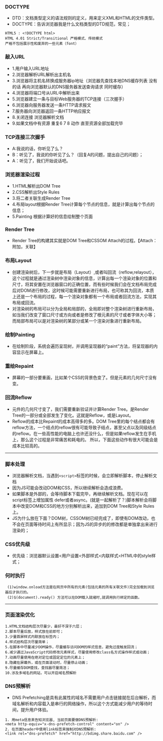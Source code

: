 
### DOCTYPE
* DTD：文档类型定义的语法规则的定义，用来定义XML和HTML的文件类型。
* DOCTYPE：告诉浏览器我是什么文档类型的DTD规范，常见；
```
HTML5 : <!DOCTYPE html>
HTML 4.01 Strict/Transitional 严格模式、传统模式
严格不包括展示性和废弃的一些元素（font）
```

### 敲入URL
* 1.用户输入URL地址
* 2.浏览器解析URL解析出主机名
* 3.浏览器将主机名转换成服务器ip地址（浏览器先查找本地DNS缓存列表 没有的话 再向浏览器默认的DNS服务器发送查询请求 同时缓存）
* 4.浏览器将端口号从URL中解析出来
* 5.浏览器建立一条与目标Web服务器的TCP连接（三次握手）
* 6.浏览器向服务器发送一条HTTP请求报文
* 7.服务器向浏览器返回一条HTTP响应报文
* 8.关闭连接 浏览器解析文档
* 9.如果文档中有资源 重复6 7 8 动作 直至资源全部加载完毕

### TCP连接三次握手

* A:我说的话，你听见了么？
* B：听见了，我说的你听见了么？（回复A的问题，提出自己的问题）；
* A：听见了，我们开始说话吧。

### 浏览器渲染过程

* 1.HTML解析出DOM Tree
* 2.CSS解析出Style Rules
* 3.将二者关联生成Render Tree
* 4.布局layout根据Render Tree计算每个节点的信息，就是计算出每个节点的信息；
* 5.Painting 根据计算好的信息绘制整个页面

### Render Tree
* Render Tree的构建其实就是DOM Tree和CSSOM Attach的过程。【Attach：附加，关联】

### 布局Layout

* 创建渲染树后，下一步就是布局（Layout）,或者叫回流（reflow,relayout），这个过程就是通过渲染树中渲染对象的信息，计算出每一个渲染对象的位置和尺寸，将其安置在浏览器窗口的正确位置，而有些时候我们会在文档布局完成后对DOM进行修改，这时候可能需要重新进行布局，也可称其为回流，本质上还是一个布局的过程，每一个渲染对象都有一个布局或者回流方法，实现其布局或回流。
* 对渲染树的布局可以分为全局和局部的，全局即对整个渲染树进行重新布局，如当我们改变了窗口尺寸或方向或者是修改了根元素的尺寸或者字体大小等；而局部布局可以是对渲染树的某部分或某一个渲染对象进行重新布局。

### 绘制Painting
* 在绘制阶段，系统会遍历呈现树，并调用呈现器的“paint”方法，将呈现器的内容显示在屏幕上。

### 重绘Repaint
* 屏幕的一部分要重画，比如某个CSS的背景色变了。但是元素的几何尺寸没有变。

### 回流Reflow
* 元件的几何尺寸变了，我们需要重新验证并计算Render Tree。是Render Tree的一部分或全部发生了变化。这就是Reflow，或是Layout。
* Reflow的成本比Repaint的成本高得多的多。DOM Tree里的每个结点都会有reflow方法，一个结点的reflow很有可能导致子结点，甚至父点以及同级结点的reflow。在一些高性能的电脑上也许还没什么，但是如果reflow发生在手机上，那么这个过程是非常痛苦和耗电的。 所以，下面这些动作有很大可能会是成本比较高的。


---------------------

### 脚本处理
* 浏览器解析文档，当遇到`<script>`标签的时候，会立即解析脚本，停止解析文档
* 因为JS可能会改动DOM和CSS，所以继续解析会造成浪费。
* 如果脚本是外部的，会等待脚本下载完毕，再继续解析文档。现在可以在script标签上增加属性 defer或者async。(就是一起解析了？)脚本解析会将脚本中改变DOM和CSS的地方分别解析出来，追加到DOM Tree和Style Rules上。
* JS为什么放在下面？DOM树，CSSOM树已经完成了，即使有DOM改动，也不会在页面等待时间上有所显示；因为JS的异步的的修改都是单独拿出来进行渲染的；

### CSS优先级
* 优先级：浏览器默认设置<用户设置<外部样式<内联样式<HTML中的style样式；

### 何时执行
```
 (1)window.onload方法是在网页中所有的元素(包括元素的所有关联文件)完全加载到浏览器后才执行的。
 (2)$(document).ready() 方法可以在DOM载入就绪时,就调用执行绑定的函数。
```

--------------------

### 页面渲染优化

```
1.HTML文档结构层次尽量少，最好不深于六层；
2.脚本尽量后放，样式放在前即可；
3.少量首屏样式内联放在标签内；
4.样式结构层次尽量简单；
5.在脚本中尽量减少DOM操作，尽量缓存访问DOM的样式信息，避免过度触发回流；
6.减少通过JavaScript代码修改元素样式，尽量使用修改class名方式操作样式或动画；
7.动画尽量使用在绝对定位或固定定位的元素上；
8.隐藏在屏幕外，或在页面滚动时，尽量停止动画；
9.尽量缓存DOM查找，查找器尽量简洁；
10.涉及多域名的网站，可以开启域名预解析
```

### DNS预解析

* DNS Prefetching是具有此属性的域名不需要用户点击链接就在后台解析，而域名解析和内容载入是串行的网络操作，所以这个方式能减少用户的等待时间，提升用户体验。

```
1. 用meta信息来告知浏览器, 当前页面要做DNS预解析:
<meta http-equiv="x-dns-prefetch-control" content="on" />
2. 在页面header中使用link标签来强制对DNS预解析: 
<link rel="dns-prefetch" href="http://bdimg.share.baidu.com" />
```

